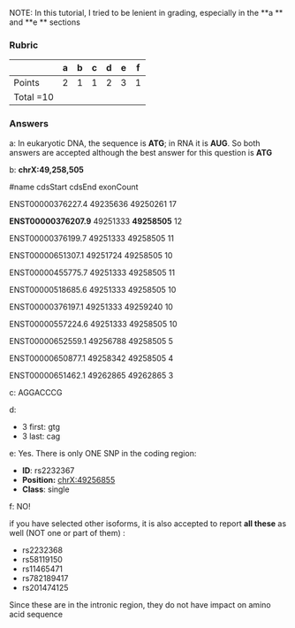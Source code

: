 NOTE: In this tutorial, I tried to be lenient in grading, especially in the **a ** and **e ** sections

### **Rubric**

|           | a    | b    | c    | d    | e    | f    |
| --------- | ---- | ---- | ---- | ---- | ---- | ---- |
| Points    | 2    | 1    | 1    | 2    | 3    | 1    |
| Total =10 |      |      |      |      |      |      |



### **Answers**

a:  In eukaryotic DNA, the sequence is **ATG**; in RNA it is **AUG**. So both answers are accepted although the best answer for this question is **ATG**


b:  **chrX:49,258,505**

#name	cdsStart	cdsEnd	exonCount

ENST00000376227.4	49235636	49250261	17

**ENST00000376207.9**	49251333	**49258505**	12

ENST00000376199.7	49251333	49258505	11

ENST00000651307.1	49251724	49258505	10

ENST00000455775.7	49251333	49258505	11

ENST00000518685.6	49251333	49258505	10

ENST00000376197.1	49251333	49259240	10

ENST00000557224.6	49251333	49258505	10

ENST00000652559.1	49256788	49258505	5

ENST00000650877.1	49258342	49258505	4

ENST00000651462.1	49262865	49262865	3




c: AGGACCCG


d: 

- 3 first: gtg
- 3 last: cag


e: Yes. There is only ONE SNP in the coding region:

- **ID**: rs2232367 
- **Position:** [chrX:49256855](https://genome.ucsc.edu/cgi-bin/hgTracks?hgsid=945089791_zFU0ffPM8Ty6CGXkkxLFmbhd060N&db=hg38&position=chrX%3A49256855-49256855)
- **Class**: single


f: NO!

if you have selected other isoforms, it is also accepted to report **all these** as well (NOT one or part of them) :

- rs2232368
- rs58119150
- rs11465471
- rs782189417
- rs201474125

Since these are in the intronic region, they do not have impact on amino acid sequence

